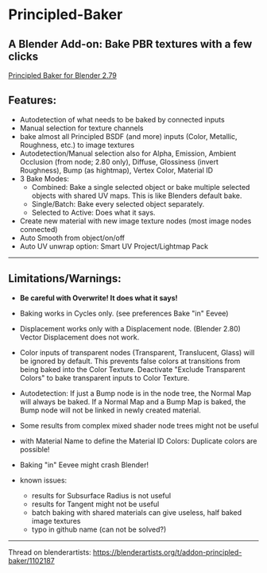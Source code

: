 # Principled-Baker
A Blender Add-on: Bake PBR textures with a few clicks
---

[Principled Baker for Blender 2.79](https://github.com/danielenger/Principled-Baker_for_2-79)


Features:
--
- Autodetection of what needs to be baked by connected inputs
- Manual selection for texture channels
- bake almost all Principled BSDF (and more) inputs (Color, Metallic, Roughness, etc.) to image textures
- Autodetection/Manual selection also for Alpha, Emission, Ambient Occlusion (from node; 2.80 only), Diffuse, Glossiness (invert Roughness), Bump (as hightmap), Vertex Color, Material ID
- 3 Bake Modes:
  - Combined: Bake a single selected object or bake multiple selected objects with shared UV maps. This is like Blenders default bake.
  - Single/Batch: Bake every selected object separately.
  - Selected to Active: Does what it says.
- Create new material with new image texture nodes (most image nodes connected)
- Auto Smooth from object/on/off
- Auto UV unwrap option: Smart UV Project/Lightmap Pack

---
Limitations/Warnings:
--
- **Be careful with Overwrite! It does what it says!**

- Baking works in Cycles only. (see preferences Bake "in" Eevee)

- Displacement works only with a Displacement node. (Blender 2.80)
Vector Displacement does not work.

- Color inputs of transparent nodes (Transparent, Translucent, Glass) will be ignored by default.
This prevents false colors at transitions from being baked into the Color Texture.
Deactivate "Exclude Transparent Colors" to bake transparent inputs to Color Texture.

- Autodetection:
If just a Bump node is in the node tree, the Normal Map will always be baked.
If a Normal Map and a Bump Map is baked, the Bump node will not be linked in newly created material.

- Some results from complex mixed shader node trees might not be useful

- with Material Name to define the Material ID Colors: Duplicate colors are possible!

- Baking "in" Eevee might crash Blender!

- known issues:
  * results for Subsurface Radius is not useful 
  * results for Tangent might not be useful
  * batch baking with shared materials can give useless, half baked image textures
  * typo in github name (can not be solved?)


***
Thread on blenderartists:
https://blenderartists.org/t/addon-principled-baker/1102187
